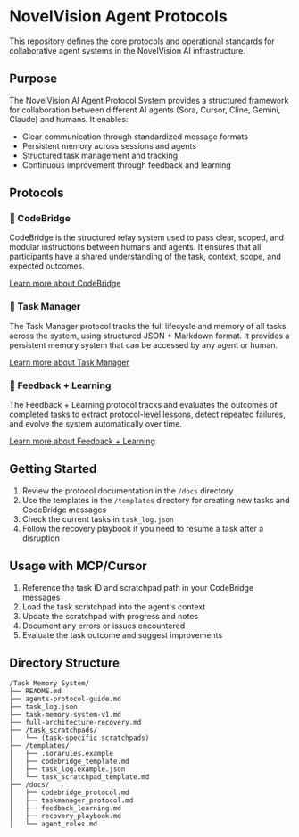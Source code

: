 # NovelVision Agent Protocols

This repository defines the core protocols and operational standards for collaborative agent systems in the NovelVision AI infrastructure.

## Purpose

The NovelVision AI Agent Protocol System provides a structured framework for collaboration between different AI agents (Sora, Cursor, Cline, Gemini, Claude) and humans. It enables:

- Clear communication through standardized message formats
- Persistent memory across sessions and agents
- Structured task management and tracking
- Continuous improvement through feedback and learning

## Protocols

### 📡 CodeBridge

CodeBridge is the structured relay system used to pass clear, scoped, and modular instructions between humans and agents. It ensures that all participants have a shared understanding of the task, context, scope, and expected outcomes.

[Learn more about CodeBridge](docs/codebridge_protocol.md)

### 🧠 Task Manager

The Task Manager protocol tracks the full lifecycle and memory of all tasks across the system, using structured JSON + Markdown format. It provides a persistent memory system that can be accessed by any agent or human.

[Learn more about Task Manager](docs/taskmanager_protocol.md)

### 🔁 Feedback + Learning

The Feedback + Learning protocol tracks and evaluates the outcomes of completed tasks to extract protocol-level lessons, detect repeated failures, and evolve the system automatically over time.

[Learn more about Feedback + Learning](docs/feedback_learning.md)

## Getting Started

1. Review the protocol documentation in the `/docs` directory
2. Use the templates in the `/templates` directory for creating new tasks and CodeBridge messages
3. Check the current tasks in `task_log.json`
4. Follow the recovery playbook if you need to resume a task after a disruption

## Usage with MCP/Cursor

1. Reference the task ID and scratchpad path in your CodeBridge messages
2. Load the task scratchpad into the agent's context
3. Update the scratchpad with progress and notes
4. Document any errors or issues encountered
5. Evaluate the task outcome and suggest improvements

## Directory Structure

```
/Task Memory System/
├── README.md
├── agents-protocol-guide.md
├── task_log.json
├── task-memory-system-v1.md
├── full-architecture-recovery.md
├── /task_scratchpads/
│   └── (task-specific scratchpads)
├── /templates/
│   ├── .sorarules.example
│   ├── codebridge_template.md
│   ├── task_log.example.json
│   └── task_scratchpad_template.md
├── /docs/
│   ├── codebridge_protocol.md
│   ├── taskmanager_protocol.md
│   ├── feedback_learning.md
│   ├── recovery_playbook.md
│   └── agent_roles.md
```
